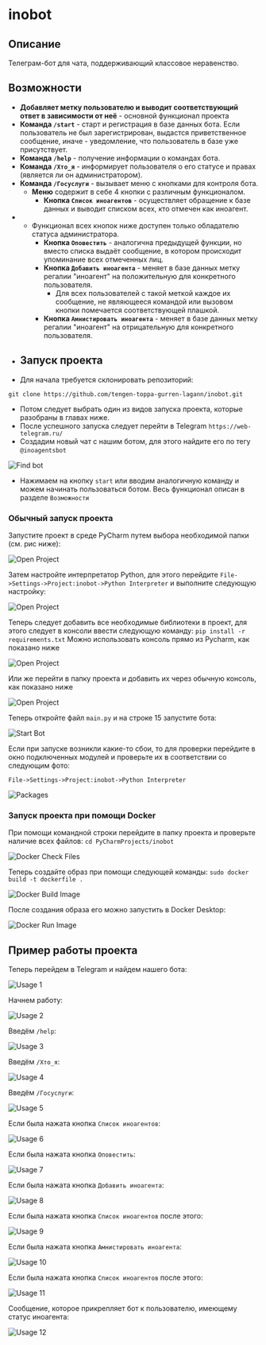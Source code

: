 # inobot

## Описание
Телеграм-бот для чата, поддерживающий классовое неравенство.

## Возможности
- **Добавляет метку пользователю и выводит соответствующий ответ в зависимости от неё** - основной функционал проекта
- **Команда ```/start```** - старт и регистрация в базе данных бота. Если пользователь не был зарегистрирован, выдастся приветственное сообщение, иначе - уведомление, что пользователь в базе уже присутствует.
- **Команда ```/help```** - получение информации о командах бота.
- **Команда ```/Хто_я```** - информирует пользователя о его статусе и правах (является ли он администратором).
- **Команда ```/Госуслуги```** - вызывает меню с кнопками для контроля бота.
  - **Меню** содержит в себе 4 кнопки с различным функционалом.
    - **Кнопка ```Список иноагентов```** - осуществляет обращение к базе данных и выводит списком всех, кто отмечен как иноагент.
- - Функционал всех кнопок ниже доступен только обладателю статуса администратора.
    - **Кнопка ```Оповестить```** - аналогична предыдущей функции, но вместо списка выдаёт сообщение, в котором происходит упоминание всех отмеченных лиц.
    - **Кнопка ```Добавить иноагента```** - меняет в базе данных метку регалии "иноагент" на положительную для конкретного пользователя.
      - Для всех пользователей с такой меткой каждое их сообщение, не являющееся командой или вызовом кнопки помечается соответствующей плашкой.
    - **Кнопка ```Амнистировать иноагента```** - меняет в базе данных метку регалии "иноагент" на отрицательную для конкретного пользователя.
- ## Запуск проекта
- Для начала требуется склонировать репозиторий:

```git clone https://github.com/tengen-toppa-gurren-lagann/inobot.git```

- Потом следует выбрать один из видов запуска проекта, которые разобраны в главах ниже.
- После успешного запуска следует перейти в Telegram ```https://web-telegram.ru/```
- Создадим новый чат с нашим ботом, для этого найдите его по тегу ```@inoagentsbot```

![Find bot ](examples/2.pngs)

- Нажимаем на кнопку ```start``` или вводим аналогичную команду и можем начинать пользоваться ботом. Весь функционал описан в разделе ```Возможности```

### Обычный запуск проекта
Запустите проект в среде PyCharm путем выбора необходимой папки (см. рис ниже):

![Open Project](examples/3.png)

Затем настройте интерпретатор Python, для этого перейдите ```File->Settings->Project:inobot->Python Interpreter``` и выполните следующую настройку:

![Open Project](examples/4.png)

Теперь следует добавить все необходимые библиотеки в проект, для этого следует в консоли ввести следующую команду:
```pip install -r requirements.txt```
Можно использовать консоль прямо из Pycharm, как показано ниже

![Open Project](examples/5.png)

Или же перейти в папку проекта и добавить их через обычную консоль, как показано ниже

![Open Project](examples/6.png)

Теперь откройте файл ```main.py``` и на строке 15 запустите бота:

![Start Bot](examples/7.png)

Если при запуске возникли какие-то сбои, то для проверки перейдите в окно подключенных модулей и проверьте их в соответствии со следующим фото:

```File->Settings->Project:inobot->Python Interpreter```

![Packages](examples/8.png)

### Запуск проекта при помощи Docker
При помощи командной строки перейдите в папку проекта и проверьте наличие всех файлов:
```cd PyCharmProjects/inobot```

![Docker Check Files](examples/9.png)

Теперь создайте образ при помощи следующей команды:
```sudo docker build -t dockerfile .```

![Docker Build Image](examples/10.png)

После создания образа его можно запустить в Docker Desktop:

![Docker Run Image](examples/11.png)

## Пример работы проекта

Теперь перейдем в Telegram и найдем нашего бота:

![Usage 1](examples/2.png)

Начнем работу:

![Usage 2](examples/bot-1.png)

Введём ```/help```:

![Usage 3](examples/1.png)

Введём ```/Хто_я```:

![Usage 4](examples/bot-2.png)

Введём ```/Госуслуги```:

![Usage 5](examples/bot-3.png)

Если была нажата кнопка ```Список иноагентов```:

![Usage 6](examples/bot-4.png)

Если была нажата кнопка ```Оповестить```:

![Usage 7](examples/bot-5.png)

Если была нажата кнопка ```Добавить иноагента```:

![Usage 8](examples/bot-6.png)

Если была нажата кнопка ```Список иноагентов``` после этого:

![Usage 9](examples/bot-7.png)

Если была нажата кнопка ```Амнистировать иноагента```:

![Usage 10](examples/bot-8.png)

Если была нажата кнопка ```Список иноагентов``` после этого:

![Usage 11](examples/bot-9.png)

Сообщение, которое прикрепляет бот к пользователю, имеющему статус иноагента:  

![Usage 12](examples/bot-10.png)
